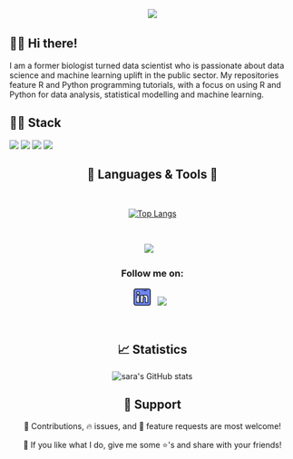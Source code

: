 

<p align="center"> <a href="https://github.com/denvercoder1/readme-typing-svg">
<img width="60%" src="https://readme-typing-svg.herokuapp.com?font=Orbitron&size=25&color=BF91F3&background=1A1B27&center=true&vCenter=true&duration=3000&pause=300&lines=<Hey,+There!+👋>;<This+is+sara!>;<Glad+to+meet+you!>">
</a></hp>

<!--
**SaraGhR/SaraGhR** is a ✨ _special_ ✨ repository because its `README.md` (this file) appears on your GitHub profile.

Here are some ideas to get you started:
-->


## :woman_technologist: Hi there!
I am a former biologist turned data scientist who is passionate about data science and machine learning uplift in the public sector. My repositories feature R and Python programming tutorials, with a focus on using R and Python for data analysis, statistical modelling and machine learning.

## :woman_technologist: Stack
![](https://img.shields.io/badge/Language-R-blue) ![](https://img.shields.io/badge/Language-Python-blue) ![](https://img.shields.io/badge/Theory-Statistics-orange) ![](https://img.shields.io/badge/Theory-Mathematics-orange)
 
<h2 align="center">🔨 Languages & Tools 🔨</h2>
<br>
<div align="center">
  
[![Top Langs](https://github-readme-stats.vercel.app/api/top-langs/?username=SaraGhR&layout=compact)](https://github.com/anuraghazra/github-readme-stats)
   
 
<div align="center">

<br>
<p>
<a href="https://visitor-badge.glitch.me/#docs"><img src="https://visitor-badge.glitch.me/badge?page_id=SaraGhR.visitor-badge"></a>&nbsp; 
</a>&nbsp;
</div>

<h3 align="center">Follow me on:</h3>
<p align='center'>
<a href="https://www.linkedin.com/in/sara-ghasemi-rad"><img height="30" src="https://raw.githubusercontent.com/8bithemant/8bithemant/master/linkedin.png?raw=true"></a>&nbsp;&nbsp;
<a href="https://www.kaggle.com/saraghasemirad"><img height="30" src="https://img.shields.io/badge/Kaggle-20BEFF?style=for-the-badge&logo=Kaggle&logoColor=white"></a>&nbsp;&nbsp;
</p>


</div>
<br>
<h2 align="center"> 📈 Statistics </h2>
<div align="center">
  
![sara's GitHub stats](https://github-readme-stats.vercel.app/api?username=SaraGhR&show_icons=true&theme=radical)
  
</div>
  


<h2 align="center">🤝 Support</h2>

<div align="center">
<p> 🤝 Contributions, 🔥 issues, and 🥮 feature requests are most welcome!</p>
<p>💙 If you like what I do, give me some ⭐'s and share with your friends!</p>
</div
